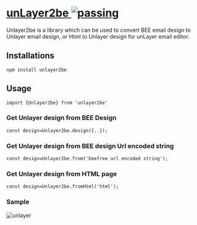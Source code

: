 # [unLayer2be ![passing](https://raw.githubusercontent.com/barakaally/unLayer2be/master/passing.svg)](https://github.com/barakaally/unLayer2be)
Unlayer2be is a library which can be used to convert BEE email design to Unlayer email design, or Html  to Unlayer design for unLayer email editor.

## Installations
```npm install unlayer2be ```

## Usage
``` import {Unlayer2be} from 'unlayer2be'  ```

### Get Unlayer  design from BEE Design

``` const design=Unlayer2be.design({..}); ``` 

### Get Unlayer design from BEE design Url encoded string

``` const design=Unlayer2be.from('beefree url encoded string');  ```

### Get Unlayer design from HTML page

``` const design=Unlayer2be.fromHtml('html');  ```

### Sample
![unlayer](https://unroll-images-production.s3.amazonaws.com/projects/0/1644079641638-unlayer.PNG)
